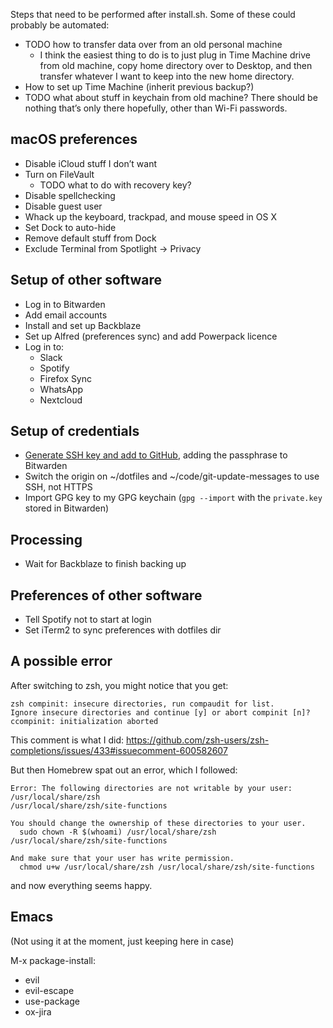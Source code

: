 
Steps that need to be performed after install.sh. Some of these could probably be automated:

- TODO how to transfer data over from an old personal machine
  - I think the easiest thing to do is to just plug in Time Machine drive from old machine, copy home directory over to Desktop, and then transfer whatever I want to keep into the new home directory.
- How to set up Time Machine (inherit previous backup?)
- TODO what about stuff in keychain from old machine? There should be nothing that’s only there hopefully, other than Wi-Fi passwords.

## macOS preferences

- Disable iCloud stuff I don’t want
- Turn on FileVault
    - TODO what to do with recovery key?
- Disable spellchecking
- Disable guest user
- Whack up the keyboard, trackpad, and mouse speed in OS X
- Set Dock to auto-hide
- Remove default stuff from Dock
- Exclude Terminal from Spotlight -> Privacy

## Setup of other software

- Log in to Bitwarden
- Add email accounts
- Install and set up Backblaze
- Set up Alfred (preferences sync) and add Powerpack licence
- Log in to:
  - Slack
  - Spotify
  - Firefox Sync
  - WhatsApp
  - Nextcloud

## Setup of credentials

- [Generate SSH key and add to GitHub](https://docs.github.com/en/authentication/connecting-to-github-with-ssh/generating-a-new-ssh-key-and-adding-it-to-the-ssh-agent), adding the passphrase to Bitwarden
- Switch the origin on ~/dotfiles and ~/code/git-update-messages to use SSH, not HTTPS
- Import GPG key to my GPG keychain (`gpg --import` with the `private.key` stored in Bitwarden)

## Processing

- Wait for Backblaze to finish backing up

## Preferences of other software

- Tell Spotify not to start at login
- Set iTerm2 to sync preferences with dotfiles dir

## A possible error

After switching to zsh, you might notice that you get:

```
zsh compinit: insecure directories, run compaudit for list.
Ignore insecure directories and continue [y] or abort compinit [n]? ccompinit: initialization aborted
```

This comment is what I did: https://github.com/zsh-users/zsh-completions/issues/433#issuecomment-600582607

But then Homebrew spat out an error, which I followed:

```
Error: The following directories are not writable by your user:
/usr/local/share/zsh
/usr/local/share/zsh/site-functions

You should change the ownership of these directories to your user.
  sudo chown -R $(whoami) /usr/local/share/zsh /usr/local/share/zsh/site-functions

And make sure that your user has write permission.
  chmod u+w /usr/local/share/zsh /usr/local/share/zsh/site-functions
```

and now everything seems happy.

## Emacs

(Not using it at the moment, just keeping here in case)

M-x package-install:
- evil
- evil-escape
- use-package
- ox-jira
